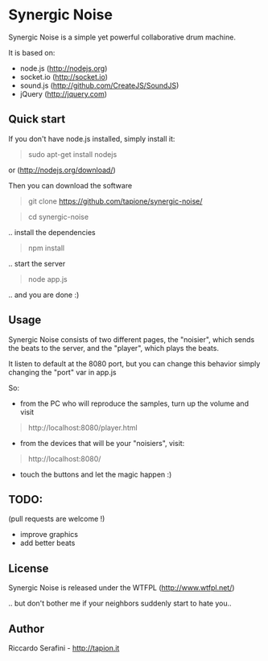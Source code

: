 
Synergic Noise
==============

Synergic Noise is a simple yet powerful collaborative drum machine.

It is based on:
- node.js (http://nodejs.org)
- socket.io (http://socket.io)
- sound.js (http://github.com/CreateJS/SoundJS)
- jQuery (http://jquery.com)

Quick start
-----------
If you don't have node.js installed, simply install it:

> sudo apt-get install nodejs

or (http://nodejs.org/download/)

Then you can download the software

> git clone https://github.com/tapione/synergic-noise/

> cd synergic-noise

.. install the dependencies

> npm install

.. start the server

> node app.js

.. and you are done :)

Usage
-----

Synergic Noise consists of two different pages, the "noisier", which sends the beats to the server, and the "player", which plays the beats.

It listen to default at the 8080 port, but you can change this behavior simply changing the "port" var in app.js

So:
- from the PC who will reproduce the samples, turn up the volume and visit
> http://localhost:8080/player.html

- from the devices that will be your "noisiers", visit:
> http://localhost:8080/

- touch the buttons and let the magic happen :)

TODO:
-----
(pull requests are welcome !)
- improve graphics
- add better beats

License
-------
Synergic Noise is released under the WTFPL (http://www.wtfpl.net/)

.. but don't bother me if your neighbors suddenly start to hate you..

Author
------
Riccardo Serafini - http://tapion.it
